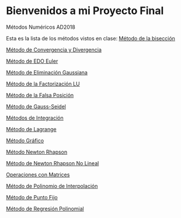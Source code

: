 # Bienvenidos a mi Proyecto Final
Métodos Numéricos AD2018

Esta es la lista de los métodos vistos en clase:
[Método de la bisección](https://github.com/FerGrant/ProyectoFinal/tree/master/Biseccion)

[Método de Convergencia y Divergencia](https://github.com/FerGrant/ProyectoFinal/tree/master/ConvergenciaDivergencia)

[Método de EDO Euler](https://github.com/FerGrant/ProyectoFinal/tree/master/EDOEuler)

[Método de Eliminación Gaussiana](https://github.com/FerGrant/ProyectoFinal/tree/master/EliminacionGaussiana)

[Método de la Factorización LU](https://github.com/FerGrant/ProyectoFinal/tree/master/FactorizacionLU)

[Método de la Falsa Posición](https://github.com/FerGrant/ProyectoFinal/tree/master/FalsaPosicion)

[Método de Gauss-Seidel](https://github.com/FerGrant/ProyectoFinal/tree/master/Gauss-Seidel)

[Métodos de Integración](https://github.com/FerGrant/ProyectoFinal/tree/master/Integracion)

[Método de Lagrange](https://github.com/FerGrant/ProyectoFinal/tree/master/Lagrange)

[Método Gráfico](https://github.com/FerGrant/ProyectoFinal/tree/master/Grafico)

[Método Newton Rhapson](https://github.com/FerGrant/ProyectoFinal/tree/master/NewtonRhapson)

[Método de Newton Rhapson No Lineal](https://github.com/FerGrant/ProyectoFinal/tree/master/NewtonNoLineal)

[Operaciones con Matrices](https://github.com/FerGrant/ProyectoFinal/tree/master/OperacionesMatrices)

[Método de Polinomio de Interpolación](https://github.com/FerGrant/ProyectoFinal/tree/master/PolinomioInterpolacion)

[Método de Punto Fijo](https://github.com/FerGrant/ProyectoFinal/tree/master/PuntoFijo)

[Método de Regresión Polinomial](https://github.com/FerGrant/ProyectoFinal/tree/master/RegresionPolinomial)
